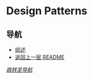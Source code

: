 # Design Patterns

## 导航
- [综述](./Summarize/README.md)
- [返回上一层 README](../README.md)


*[跳转至导航](#导航)*